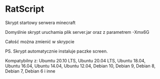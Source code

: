 # RatScript
Skrypt startowy serwera minecraft

Domyślnie skrypt uruchamia plik server.jar oraz z parametrem -Xmx6G

Całość można zmienić w skrypcie

PS. Skrypt automatycznie instaluje paczke screen.

Kompatybilny z: Ubumtu 20.10 LTS, Ubuntu 20.04 LTS, Ubuntu 18.04, Ubuntu 16.04, Ubuntu 14.04, Ubuntu 12.04, Debian 10, Debian 9, Debian 8, Debian 7, Debian 6 i inne
